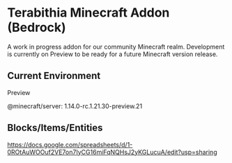 
# Terabithia Minecraft Addon (Bedrock)

A work in progress addon for our community Minecraft realm. Development is currently on Preview to be ready for a future Minecraft version release.

## Current Environment
Preview

@minecraft/server: 1.14.0-rc.1.21.30-preview.21

## Blocks/Items/Entities
https://docs.google.com/spreadsheets/d/1-0ROtAuWOOuf2VE7on7IyCG16miFqNQHsJ2yKGLucuA/edit?usp=sharing
